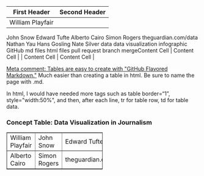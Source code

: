 | First Header  | Second Header |
| ------------- | ------------- |
| William Playfair
John Snow
Edward Tufte
Alberto Cairo
Simon Rogers
theguardian.com/data
Nathan Yau
Hans Gosling
Nate Silver
data
data visualization
infographic
GitHub
md files
html files
pull request
branch
mergeContent Cell  | Content Cell  |
| Content Cell  | Content Cell  |


[Meta comment: Tables are easy to create with "GitHub Flavored Markdown."](https://help.github.com/articles/github-flavored-markdown/)
Much easier than creating a table in html. Be sure to name the page with .md.

In html, I would have needed more tags such as table border=“1”, style="width:50%", and then, after each line, tr for table row, td for table data.

<h3>Concept Table: Data Visualization in Journalism</h3>

<table border=“1” style="width:50%">
  <tr>
    <td>William Playfair</td>
    <td>John Snow</td>		
    <td>Edward Tufte</td>
  </tr>
  <tr>
    <td>Alberto Cairo</td>
    <td>Simon Rogers</td>		
    <td>theguardian.com/data</td>
  </tr>
  </table>
</body>
</html>

